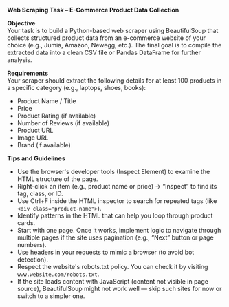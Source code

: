 **Web Scraping Task – E-Commerce Product Data Collection**

**Objective**  
Your task is to build a Python-based web scraper using BeautifulSoup that collects structured product data from an e-commerce website of your choice (e.g., Jumia, Amazon, Newegg, etc.). The final goal is to compile the extracted data into a clean CSV file or Pandas DataFrame for further analysis.

**Requirements**  
Your scraper should extract the following details for at least 100 products in a specific category (e.g., laptops, shoes, books):

- Product Name / Title
- Price
- Product Rating (if available)
- Number of Reviews (if available)
- Product URL
- Image URL
- Brand (if available)

**Tips and Guidelines**

- Use the browser's developer tools (Inspect Element) to examine the HTML structure of the page.
- Right-click an item (e.g., product name or price) → “Inspect” to find its tag, class, or ID.
- Use Ctrl+F inside the HTML inspector to search for repeated tags (like `<div class="product-name">`).
- Identify patterns in the HTML that can help you loop through product cards.
- Start with one page. Once it works, implement logic to navigate through multiple pages if the site uses pagination (e.g., “Next” button or page numbers).
- Use headers in your requests to mimic a browser (to avoid bot detection).
- Respect the website's robots.txt policy. You can check it by visiting `www.website.com/robots.txt`.
- If the site loads content with JavaScript (content not visible in page source), BeautifulSoup might not work well — skip such sites for now or switch to a simpler one.

